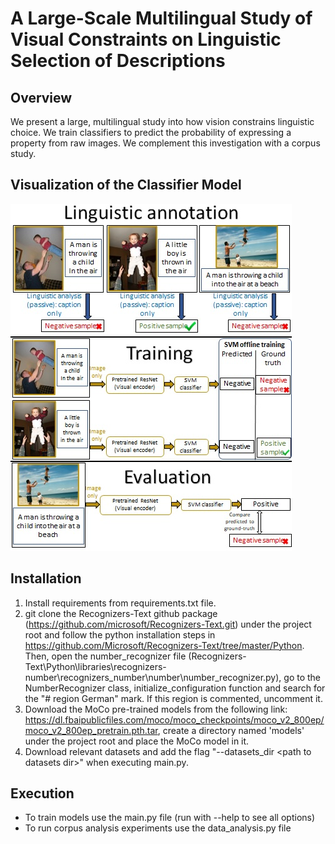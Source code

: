 ﻿# A Large-Scale Multilingual Study of Visual Constraints on Linguistic Selection of Descriptions

## Overview

<!---This is the codebase of the paper [A Large-Scale Multilingual Study of Visual Constraints on Linguistic Selection of Descriptions](https://uriberger.github.io/).--->
We present a large, multilingual study into how vision constrains linguistic choice. We train classifiers to predict the probability of expressing a property from
raw images. We complement this investigation with a corpus study.

## Visualization of the Classifier Model

<img src="hl_desc.jpg" width="450" height="555">

## Installation

1. Install requirements from requirements.txt file.
2. git clone the Recognizers-Text github package (https://github.com/microsoft/Recognizers-Text.git) under the project root and follow the python installation steps in https://github.com/Microsoft/Recognizers-Text/tree/master/Python. Then, open the number_recognizer file (Recognizers-Text\Python\libraries\recognizers-number\recognizers_number\number\number_recognizer.py), go to the NumberRecognizer class, initialize_configuration function and search for the "# region German" mark. If this region is commented, uncomment it.
3. Download the MoCo pre-trained models from the following link: https://dl.fbaipublicfiles.com/moco/moco_checkpoints/moco_v2_800ep/moco_v2_800ep_pretrain.pth.tar, create a directory named 'models' under the project root and place the MoCo model in it.
4. Download relevant datasets and add the flag "--datasets_dir \<path to datasets dir\>" when executing main.py.

## Execution
- To train models use the main.py file (run with --help to see all options)
- To run corpus analysis experiments use the data_analysis.py file
